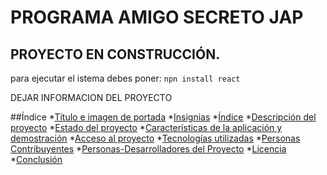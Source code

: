<h1> PROGRAMA AMIGO SECRETO JAP </h1>

<h2>PROYECTO EN CONSTRUCCIÓN.</h2>


para ejecutar el istema debes poner:
```npn install react```


DEJAR INFORMACION DEL PROYECTO

##Índice
*[Título e imagen de portada](#Título-e-imagen-de-portada)
*[Insignias](#insignias)
*[Índice](#índice)
*[Descripción del proyecto](#descripción-del-proyecto)
*[Estado del proyecto](#Estado-del-proyecto)
*[Características de la aplicación y demostración](#Características-de-la-aplicación-y-demostración)
*[Acceso al proyecto](#acceso-proyecto)
*[Tecnologías utilizadas](#tecnologías-utilizadas)
*[Personas Contribuyentes](#personas-contribuyentes)
*[Personas-Desarrolladores del Proyecto](#personas-desarrolladores)
*[Licencia](#licencia)
*[Conclusión](#conclusión)
